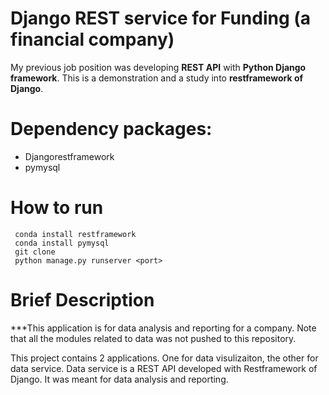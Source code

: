  Django REST service for Funding (a financial company)
 =================

My previous job position was developing **REST API** with **Python Django framework**. This is a demonstration and a study into **restframework of Django**. 




Dependency packages:
====================
- Djangorestframework
- pymysql


How to run
====================
```
 conda install restframework
 conda install pymysql
 git clone
 python manage.py runserver <port>
 ```

Brief Description
==================

***This application is for data analysis and reporting for a company. Note that all the modules related to data was not pushed to this repository.

This project contains 2 applications. One for data visulizaiton, the other for data service.  Data service is a REST API developed with Restframework of Django. It was meant for data analysis and reporting.



